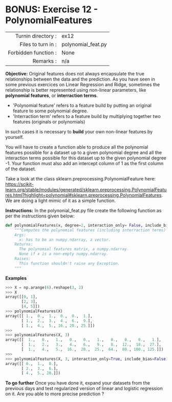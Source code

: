 # BONUS: Exercise 12 - PolynomialFeatures

|                         |                    |
| -----------------------:| ------------------ |
|   Turnin directory :    |  ex12              |
|   Files to turn in :    |  polynomial_feat.py|
|   Forbidden function :  |  None              |
|   Remarks :             |  n/a               |

**Objective:**
Original features does not always encapsulate the true relationships between the data and the prediction. As you have seen in some previous exercices on Linear Regression and Ridge, sometimes the relationship is better represented using non-linear parameters, like __polynomial features__, or __interraction terms__. 

- 'Polynomial feature' refers to a feature build by putting an original feature to some polynomial degree.
- 'Interraction term' refers to a feature build by multiplying together two features (originals or polynomials)

In such cases it is necessary to __build__ your own non-linear features by yourself. 

You will have to create a function able to produce all the polynomial features possible for a dataset up to a given polynomial degree and all the interaction terms possible for this dataset up to the given polynomial degree -1. Your function must also add an intercept column of 1 as the first column of the dataset.

Take a look at the class sklearn.preprocessing.PolynomialFeature here: https://scikit-learn.org/stable/modules/generated/sklearn.preprocessing.PolynomialFeatures.html?highlight=polynomial#sklearn.preprocessing.PolynomialFeatures. 
We are doing a light mimic of it as a simple function.

**Instructions:**
In the polynonial_feat.py file create the following function as per the instructions given below:
```python
def polynomialFeatures(x, degree=2, interaction_only= False, include_bias=True):
    """Computes the polynomial features (including interraction terms) of a non-empty numpy.ndarray.
    Args:
      x: has to be an numpy.ndarray, a vector.
    Returns:
      The polynomial features matrix, a numpy.ndarray.
      None if x is a non-empty numpy.ndarray.
    Raises:
      This function shouldn't raise any Exception.
    """
```

**Examples**
```python
>>> X = np.arange(6).reshape(3, 2)
>>> X
array([[0, 1],
       [2, 3],
       [4, 5]])
>>> polynomialFeatures(X)
array([[ 1.,  0.,  1.,  0.,  0.,  1.],
       [ 1.,  2.,  3.,  4.,  6.,  9.],
       [ 1.,  4.,  5., 16., 20., 25.]])
>>>
>>> polynomialFeatures(X, 3)
array([[  1.,   0.,   1.,   0.,   0.,   1.,   0.,   0.,   0.,   1.],
       [  1.,   2.,   3.,   4.,   6.,   9.,   8.,  12.,  18.,  27.],
       [  1.,   4.,   5.,  16.,  20.,  25.,  64.,  80., 100., 125.]])
>>>
>>> polynomialFeatures(X, 3, interaction_only=True, include_bias=False)
array([[ 0.,  1.,  0.],
       [ 2.,  3.,  6.],
       [ 4.,  5., 20.]])
```

**To go further**
Once you have done it, expand your datasets from the previous days and test regularized version of linear and logistic regression on it. Are you able to more precise prediction ?